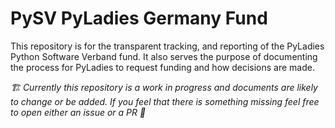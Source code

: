 # PySV PyLadies Germany Fund

This repository is for the transparent tracking, and reporting of the PyLadies Python Software Verband fund. It also serves the purpose of documenting the process for PyLadies to request funding and how decisions are made. 

*🏗️ Currently this repository is a work in progress and documents are likely to change or be added. If you feel that there is something missing feel free to open either an issue or a PR 💜*
